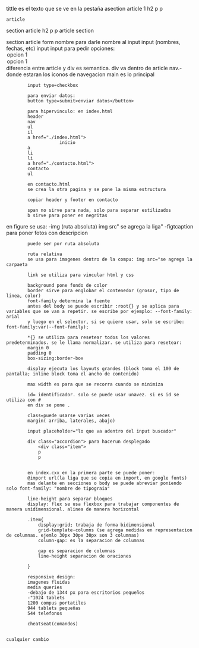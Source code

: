 tittle es el texto que se ve en la pestaña
asection 
    article 1
        h2
        p
        p 

    article

section
    article
        h2
        p
        p
    article
section

section
    article
        form
           <label for="nombre">nombre</label> para darle nombre al input
            input (nombres, fechas, etc)
            input
            input para pedir opciones: 
            <label for="opciones"></label>
                <option value="1">opcion 1</option>
                <option value="2">opcion 1</option>
            diferencia entre article y div es semantica. div va dentro de article
            nav.- donde estaran los iconos de navegacion 
            main es lo principal 

            input type=checkbox

            para enviar datos:
            button type=submit>enviar datos</button>

            para hipervinculo: en index.html
            header
            nav
            ul
            il
            a href="./index.html">
                        inicio
            a
            li
            li
            a href="./contacto.html">
            contacto
            ul

            en contacto.html
            se crea la otra pagina y se pone la misma estructura

            copiar header y footer en contacto

            span no sirve para nada, solo para separar estilizados
            b sirve para poner en negritas

en figure se usa:
            -img (ruta absoluta)
                img src" se agrega la liga"
            -figtcaption para poner fotos con descripcion

            puede ser por ruta absoluta

            ruta relativa
            se usa para imagenes dentro de la compu: img src="se agrega la carpaeta

            link se utiliza para vincular html y css

            background pone fondo de color
            border sirve para englobar el contenedor (grosor, tipo de linea, color)
            font-family determina la fuente
            antes del body se puede escribir :root{} y se aplica para variables que se van a repetir. se escribe por ejemplo: --font-family: arial
            y luego en el selector, si se quiere usar, solo se escribe: font-family:var(--font-family);

            *{} se utiliza para resetear todos los valores predeterminados. se le llama normalizar. se utiliza para resetear:
            margin 0
            padding 0
            box-sizing:border-box

            display ejecuta los layouts grandes (block toma el 100 de pantalla; inline block toma el ancho de contenido)

            max width es para que se recorra cuando se minimiza

            id= identificador. solo se puede usar unavez. si es id se utiliza con #
            en div se pone .

            class=puede usarse varias veces
            margin( arriba, laterales, abajo)

            input placeholder="lo que va adentro del input buscador"

            div class="accordion"> para hacerun desplegado
                <div class="item">
                p
                p
                

            en index.cxx en la primera parte se puede poner:
            @import url(la liga que se copia en import, en google fonts)
            mas delante en secciones o body se puede abreviar poniendo solo font-family: "nombre de tipograia"

            line-height para separar bloques
            display: flex se usa flexbox para trabajar componentes de manera unidimensional. alinea de manera horizontal

            .item{
                display:grid; trabaja de forma bidimensional
                grid-template-columns (se agrega medidas en representacion de columnas. ejemlo 30px 30px 30px son 3 columnas)
                column-gap: es la separacion de columnas

                gap es separacion de columnas
                line-height separacion de oraciones

            }

            responsive design:
            imagenes fluidas
            media queries
            -debajo de 1344 px para escritorios pequeños
            -"1024 tablets
            1200 compus portatiles
            944 tablets pequeñas
            544 telefonos

            cheatseat(comandos)


    cualquier cambio